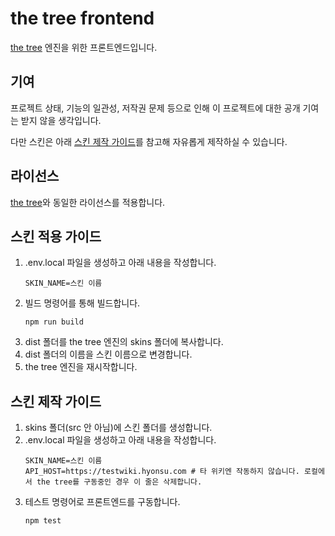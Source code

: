 # the tree frontend
[the tree](https:////github.com/wjdgustn/thetree) 엔진을 위한 프론트엔드입니다.

## 기여
프로젝트 상태, 기능의 일관성, 저작권 문제 등으로 인해 이 프로젝트에 대한 공개 기여는 받지 않을 생각입니다.

다만 스킨은 아래 [스킨 제작 가이드](#스킨-제작-가이드)를 참고해 자유롭게 제작하실 수 있습니다.

## 라이선스
[the tree](https:////github.com/wjdgustn/thetree)와 동일한 라이선스를 적용합니다.

## 스킨 적용 가이드
1. .env.local 파일을 생성하고 아래 내용을 작성합니다.
   ```dotenv
   SKIN_NAME=스킨 이름
   ```
1. 빌드 명령어를 통해 빌드합니다.
   ```shell
   npm run build
   ```
1. dist 폴더를 the tree 엔진의 skins 폴더에 복사합니다.
1. dist 폴더의 이름을 스킨 이름으로 변경합니다.
1. the tree 엔진을 재시작합니다.

## 스킨 제작 가이드
1. skins 폴더(src 안 아님)에 스킨 폴더를 생성합니다.
1. .env.local 파일을 생성하고 아래 내용을 작성합니다.
    ```dotenv
    SKIN_NAME=스킨 이름
    API_HOST=https://testwiki.hyonsu.com # 타 위키엔 작동하지 않습니다. 로컬에서 the tree를 구동중인 경우 이 줄은 삭제합니다.
    ```
1. 테스트 명령어로 프론트엔드를 구동합니다.
    ```shell
    npm test
    ```